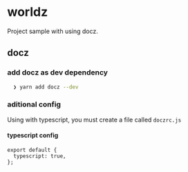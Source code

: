 # worldz

Project sample with using docz.

## docz

### add docz as dev dependency

```bash
  ❯ yarn add docz --dev
```

### aditional config

Using with typescript, you must create a file called `doczrc.js`

#### typescript config

```
export default {
  typescript: true,
};
```

